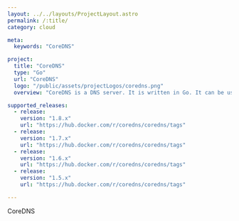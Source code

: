 ```yaml
---
layout: ../../layouts/ProjectLayout.astro
permalink: /:title/
category: cloud

meta:
  keywords: "CoreDNS"

project:
  title: "CoreDNS"
  type: "Go"
  url: "CoreDNS"
  logo: "/public/assets/projectLogos/coredns.png"
  overview: "CoreDNS is a DNS server. It is written in Go. It can be used in a multitude of environments because of its flexibility. CoreDNS is licensed under the Apache License Version 2, and completely open source."

supported_releases:
  - release:
    version: "1.8.x"
    url: "https://hub.docker.com/r/coredns/coredns/tags"
  - release:
    version: "1.7.x"
    url: "https://hub.docker.com/r/coredns/coredns/tags"
  - release:
    version: "1.6.x"
    url: "https://hub.docker.com/r/coredns/coredns/tags"
  - release:
    version: "1.5.x"
    url: "https://hub.docker.com/r/coredns/coredns/tags"

---
```


<p>CoreDNS</p>
